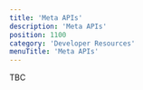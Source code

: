 ```yaml
---
title: 'Meta APIs'
description: 'Meta APIs'
position: 1100
category: 'Developer Resources'
menuTitle: 'Meta APIs'
---
```


TBC